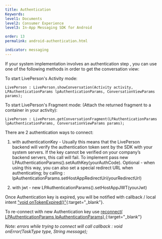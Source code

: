 ```yaml
---
title: Authentication
Keywords:
level1: Documents
level2: Consumer Experience
level3: In-App Messaging SDK for Android

order: 13
permalink: android-authentication.html

indicator: messaging
---
```


If your system implementation involves an authentication step , you can use one of the following methods in order to get the conversation view:

To start LivePerson's Activity mode:

`LivePerson : LivePerson.showConversation(Activity activity, LPAuthenticationParams lpAuthenticationParams, ConversationViewParams params‎);`

To start LivePerson's Fragment mode: (Attach the returned fragment to a container in your activity):

`LivePerson : LivePerson.getConversationFragment(LPAuthenticationParams lpAuthenticationParams, ConversationViewParams params‎);`


There are 2 authentication ways to connect:

 1. with authenticationKey - Usually this means that the LivePerson backend will verify the authentication token sent by the SDK with your system servers. If the key cannot be verified on your company’s backend servers, this call will fail.
 To implement pass new LPAuthenticationParams().setAuthKey(yourAuthCode).
 Optional - when using this way, you can also set a special redirect URL when authenticating; by calling : lpAuthenticationParams.setHostAppRedirectUri(yourRedirectUrl)

 2. with jwt - new LPAuthenticationParams().setHostAppJWT(yourJwt)


Once Authentication key is expired, you will be notified with callback / local intent ["void onTokenExpired()"](android-callbacks-index.html#token-expired){:target="_blank"}.

To re-connect with new Authentication key use [reconnect( LPAuthenticationParams lpAuthenticationParams) ](android-reconnectfull.html){:target="_blank"}


*Note: errors while trying to connect will call callback : void onError(TaskType type, String message);*
